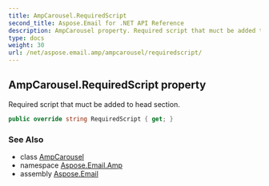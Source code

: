 ```yaml
---
title: AmpCarousel.RequiredScript
second_title: Aspose.Email for .NET API Reference
description: AmpCarousel property. Required script that muct be added to head section
type: docs
weight: 30
url: /net/aspose.email.amp/ampcarousel/requiredscript/
---
```

## AmpCarousel.RequiredScript property

Required script that muct be added to head section.

```csharp
public override string RequiredScript { get; }
```

### See Also

* class [AmpCarousel](../)
* namespace [Aspose.Email.Amp](../../ampcarousel/)
* assembly [Aspose.Email](../../../)


